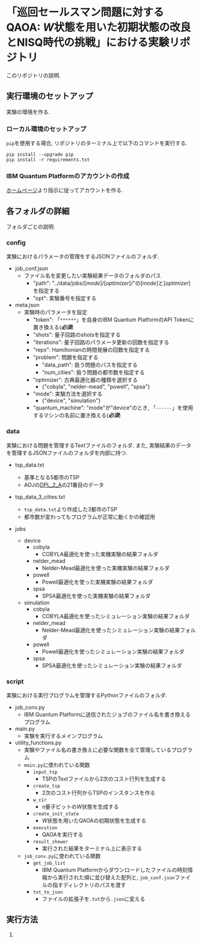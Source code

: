 # 「巡回セールスマン問題に対するQAOA: $W$状態を用いた初期状態の改良とNISQ時代の挑戦」における実験リポジトリ
このリポジトリの説明.

## 実行環境のセットアップ
実験の環境を作る.

### ローカル環境のセットアップ
`pip`を使用する場合, リポジトリのターミナル上で以下のコマンドを実行する.

```
pip install --upgrade pip
pip install -r requirements.txt
```
### IBM Quantum Platformのアカウントの作成

[ホームページ](https://quantum.ibm.com/)より指示に従ってアカウントを作る.

## 各フォルダの詳細
フォルダごとの説明.

### config
実験におけるパラメータの管理をするJSONファイルのフォルダ.

- job_conf.json
    - ファイル名を変更したい実験結果データのフォルダのパス
        - "path": "../data/jobs/[*mode*]/[*optimizer*]/"の[*mode*]と[*optimizer*]を指定する
        - "opt": 実験番号を指定する
- meta.json
    - 実験時のパラメータを設定
        - "token": 「`******`」を自身のIBM Quantum PlatformのAPI Tokenに置き換える(***必須***)
        - "shots": 量子回路のshotsを指定する
        - "iterations": 量子回路のパラメータ更新の回数を指定する
        - "reps": Hamiltonianの時間発展の回数を指定する
        - "problem": 問題を指定する
            - "data_path": 扱う問題のパスを指定する
            - "num_cities": 扱う問題の都市数を指定する
        - "optimizer": 古典最適化器の種類を選択する
            - {"cobyla", "nelder-mead", "powell", "spsa"}
        - "mode": 実験方法を選択する
            - {"device", "simulation"}
        - "quantum_machine": "mode"が"device"のとき, 「`------`」を使用するマシンの名前に置き換える(***必須***)

### data
実験における問題を管理するTextファイルのフォルダ. また, 実験結果のデータを管理するJSONファイルのフォルダを内部に持つ.

- tsp_data.txt
    - 基準となる5都市のTSP
    - AOJの[DPL_2_A](https://judge.u-aizu.ac.jp/onlinejudge/description.jsp?id=DPL_2_A)の21番目のデータ
- tsp_data_3_cities.txt
    - `tsp_data.txt`より作成した3都市のTSP
    - 都市数が変わってもプログラムが正常に動くかの確認用

- jobs
    - device
        - cobyla
            - COBYLA最適化を使った実機実験の結果フォルダ
        - nelder_mead
            - Nelder-Mead最適化を使った実機実験の結果フォルダ
        - powell
            - Powell最適化を使った実機実験の結果フォルダ
        - spsa
            - SPSA最適化を使った実機実験の結果フォルダ
    - simulation
        - cobyla
            - COBYLA最適化を使ったシミュレーション実験の結果フォルダ
        - nelder_mead
            - Nelder-Mead最適化を使ったシミュレーション実験の結果フォルダ
        - powell
            - Powell最適化を使ったシミュレーション実験の結果フォルダ
        - spsa
            - SPSA最適化を使ったシミュレーション実験の結果フォルダ

### script
実験における実行プログラムを管理するPythonファイルのフォルダ.

- job_conv.py
    - IBM Quantum Platformに送信されたジョブのファイル名を書き換えるプログラム
- main.py
    - 実験を実行するメインプログラム
- utility_functions.py
    - 実験やファイル名の書き換えに必要な関数を全て管理しているプログラム
    - `main.py`に使われている関数
        - `input_tsp`
            - TSPのTextファイルから2次のコスト行列を生成する
        - `create_tsp`
            - 2次のコスト行列からTSPのインスタンスを作る
        - `w_cir`
            - $n$量子ビットの$W$状態を生成する
        - `create_init_state`
            - $W$状態を用いたQAOAの初期状態を生成する
        - `execution`
            - QAOAを実行する
        - `result_shower`
            - 実行された結果をターミナル上に表示する
    - `job_conv.py`に使われている関数
        - `get_job_list`
            - IBM Quantum Platformからダウンロードしたファイルの時刻情報から実行された順に並び替えた配列と, `job_conf.json`ファイルの指すディレクトリのパスを渡す
        - `txt_to_json`
            - ファイルの拡張子を`.txt`から`.json`に変える

## 実行方法
1. 